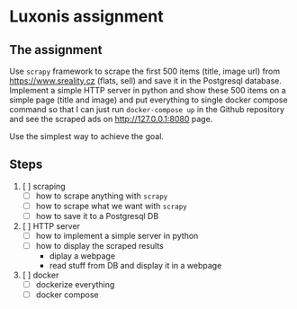 # Luxonis assignment

## The assignment

Use `scrapy` framework to scrape the first 500 items (title, image url) from https://www.sreality.cz (flats, sell) and save it in the Postgresql database. Implement a simple HTTP server in python and show these 500 items on a simple page (title and image) and put everything to single docker compose command so that I can just run `docker-compose up` in the Github repository and see the scraped ads on http://127.0.0.1:8080 page.

Use the simplest way to achieve the goal.


## Steps

1. [ ] scraping
    * [ ] how to scrape anything with `scrapy`
    * [ ] how to scrape what we want with `scrapy`
    * [ ] how to save it to a Postgresql DB
1. [ ] HTTP server
    * [ ] how to implement a simple server in python
    * [ ] how to display the scraped results
      * diplay a webpage
      * read stuff from DB and display it in a webpage
1. [ ] docker
    * [ ] dockerize everything
    * [ ] docker compose
